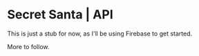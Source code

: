 # Secret Santa | API
This is just a stub for now, as I'll be using Firebase to get started.

More to follow.